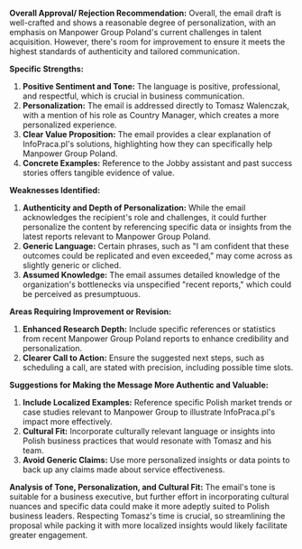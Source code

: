 **Overall Approval/ Rejection Recommendation:**
Overall, the email draft is well-crafted and shows a reasonable degree of personalization, with an emphasis on Manpower Group Poland's current challenges in talent acquisition. However, there's room for improvement to ensure it meets the highest standards of authenticity and tailored communication.

**Specific Strengths:**
1. **Positive Sentiment and Tone:** The language is positive, professional, and respectful, which is crucial in business communication.
2. **Personalization:** The email is addressed directly to Tomasz Walenczak, with a mention of his role as Country Manager, which creates a more personalized experience.
3. **Clear Value Proposition:** The email provides a clear explanation of InfoPraca.pl's solutions, highlighting how they can specifically help Manpower Group Poland.
4. **Concrete Examples:** Reference to the Jobby assistant and past success stories offers tangible evidence of value.

**Weaknesses Identified:**
1. **Authenticity and Depth of Personalization:** While the email acknowledges the recipient's role and challenges, it could further personalize the content by referencing specific data or insights from the latest reports relevant to Manpower Group Poland.
2. **Generic Language:** Certain phrases, such as "I am confident that these outcomes could be replicated and even exceeded," may come across as slightly generic or cliched.
3. **Assumed Knowledge:** The email assumes detailed knowledge of the organization's bottlenecks via unspecified "recent reports," which could be perceived as presumptuous.

**Areas Requiring Improvement or Revision:**
1. **Enhanced Research Depth:** Include specific references or statistics from recent Manpower Group Poland reports to enhance credibility and personalization.
2. **Clearer Call to Action:** Ensure the suggested next steps, such as scheduling a call, are stated with precision, including possible time slots.

**Suggestions for Making the Message More Authentic and Valuable:**
1. **Include Localized Examples:** Reference specific Polish market trends or case studies relevant to Manpower Group to illustrate InfoPraca.pl's impact more effectively.
2. **Cultural Fit:** Incorporate culturally relevant language or insights into Polish business practices that would resonate with Tomasz and his team.
3. **Avoid Generic Claims:** Use more personalized insights or data points to back up any claims made about service effectiveness.

**Analysis of Tone, Personalization, and Cultural Fit:** 
The email's tone is suitable for a business executive, but further effort in incorporating cultural nuances and specific data could make it more adeptly suited to Polish business leaders. Respecting Tomasz's time is crucial, so streamlining the proposal while packing it with more localized insights would likely facilitate greater engagement. 
```